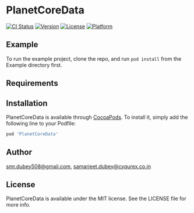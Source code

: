 # PlanetCoreData

[![CI Status](https://img.shields.io/travis/smr.dubey508@gmail.com/PlanetCoreData.svg?style=flat)](https://travis-ci.org/smr.dubey508@gmail.com/PlanetCoreData)
[![Version](https://img.shields.io/cocoapods/v/PlanetCoreData.svg?style=flat)](https://cocoapods.org/pods/PlanetCoreData)
[![License](https://img.shields.io/cocoapods/l/PlanetCoreData.svg?style=flat)](https://cocoapods.org/pods/PlanetCoreData)
[![Platform](https://img.shields.io/cocoapods/p/PlanetCoreData.svg?style=flat)](https://cocoapods.org/pods/PlanetCoreData)

## Example

To run the example project, clone the repo, and run `pod install` from the Example directory first.

## Requirements

## Installation

PlanetCoreData is available through [CocoaPods](https://cocoapods.org). To install
it, simply add the following line to your Podfile:

```ruby
pod 'PlanetCoreData'
```

## Author

smr.dubey508@gmail.com, samarjeet.dubey@cyqurex.co.in

## License

PlanetCoreData is available under the MIT license. See the LICENSE file for more info.
